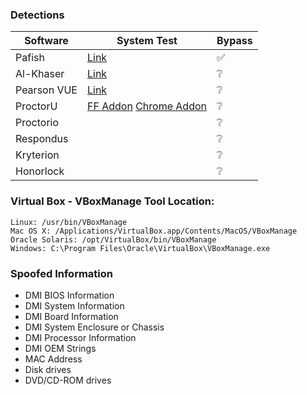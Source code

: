 ### Detections
| Software | System Test | Bypass |
| - | - | - |
| Pafish | [Link](https://github.com/a0rtega/pafish) | ✅ |
| Al-Khaser | [Link](https://github.com/LordNoteworthy/al-khaser) | ❔ |
| Pearson VUE | [Link](https://system-test.onvue.com/system_test?customer=pearson_vue) | ❔ |
| ProctorU | [FF Addon](https://s3-us-west-2.amazonaws.com/proctoru-assets/extension/firefox-extension-latest.xpi) [Chrome Addon](https://chrome.google.com/webstore/detail/proctoru/goobgennebinldhonaajgafidboenlkl) | ❔ |
| Proctorio |  | ❔ |
| Respondus |  | ❔ |
| Kryterion |  | ❔ |
| Honorlock |  | ❔ |

### Virtual Box - VBoxManage Tool Location:
```
Linux: /usr/bin/VBoxManage
Mac OS X: /Applications/VirtualBox.app/Contents/MacOS/VBoxManage
Oracle Solaris: /opt/VirtualBox/bin/VBoxManage
Windows: C:\Program Files\Oracle\VirtualBox\VBoxManage.exe
```

### Spoofed Information
- DMI BIOS Information
- DMI System Information
- DMI Board Information
- DMI System Enclosure or Chassis
- DMI Processor Information
- DMI OEM Strings
- MAC Address
- Disk drives
- DVD/CD-ROM drives
